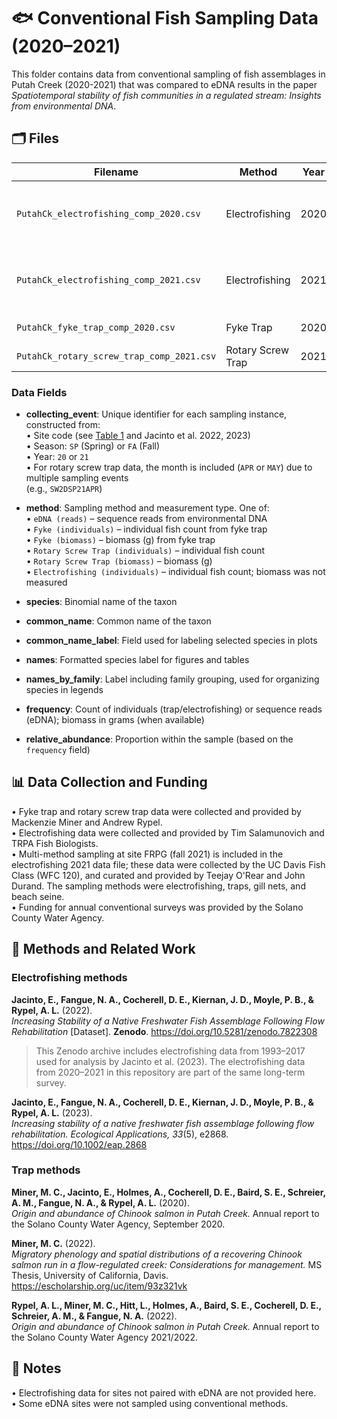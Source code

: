 # 🐟 Conventional Fish Sampling Data (2020–2021)

This folder contains data from conventional sampling of fish assemblages in Putah Creek (2020-2021) that was compared to eDNA results in the paper *Spatiotemporal stability of fish communities in a regulated stream: Insights from environmental DNA*.


## 🗂️ Files

| Filename                         | Method              | Year | Location        | Season | Notes |
|----------------------------------|---------------------|------|-----------------|--------|-------|
| `PutahCk_electrofishing_comp_2020.csv`        | Electrofishing      | 2020 | Multiple sites  | Fall   | Partial overlap with eDNA sites |
| `PutahCk_electrofishing_comp_2021.csv`        | Electrofishing      | 2021 | Multiple sites  | Fall   | Partial overlap with eDNA sites |
| `PutahCk_fyke_trap_comp_2020.csv`             | Fyke Trap           | 2020 | Russell Ranch   | Spring | Single trap |
| `PutahCk_rotary_screw_trap_comp_2021.csv`     | Rotary Screw Trap   | 2021 | Step Weir 2     | Spring | Single trap |

### Data Fields

- **collecting_event**: Unique identifier for each sampling instance, constructed from:  
  • Site code (see [Table 1](../Tables/Table1_Putah_Creek_sites.md) and Jacinto et al. 2022, 2023)  
  • Season: `SP` (Spring) or `FA` (Fall)  
  • Year: `20` or `21`  
  • For rotary screw trap data, the month is included (`APR` or `MAY`) due to multiple sampling events  
    (e.g., `SW2DSP21APR`)

- **method**: Sampling method and measurement type. One of:  
  • `eDNA (reads)` – sequence reads from environmental DNA  
  • `Fyke (individuals)` – individual fish count from fyke trap  
  • `Fyke (biomass)` – biomass (g) from fyke trap  
  • `Rotary Screw Trap (individuals)` – individual fish count  
  • `Rotary Screw Trap (biomass)` – biomass (g)  
  • `Electrofishing (individuals)` – individual fish count; biomass was not measured

- **species**: Binomial name of the taxon

- **common_name**: Common name of the taxon

- **common_name_label**: Field used for labeling selected species in plots

- **names**: Formatted species label for figures and tables

- **names_by_family**: Label including family grouping, used for organizing species in legends

- **frequency**: Count of individuals (trap/electrofishing) or sequence reads (eDNA); biomass in grams (when available) 

- **relative_abundance**: Proportion within the sample (based on the `frequency` field)


## 📊 Data Collection and Funding

• Fyke trap and rotary screw trap data were collected and provided by Mackenzie Miner and Andrew Rypel.  
• Electrofishing data were collected and provided by Tim Salamunovich and TRPA Fish Biologists.  
• Multi-method sampling at site FRPG (fall 2021) is included in the electrofishing 2021 data file; these data were collected by the UC Davis Fish Class (WFC 120), and curated and provided by Teejay O'Rear and John Durand. The sampling methods were electrofishing, traps, gill nets, and beach seine.  
• Funding for annual conventional surveys was provided by the Solano County Water Agency.

## 📄 Methods and Related Work

### Electrofishing methods

**Jacinto, E., Fangue, N. A., Cocherell, D. E., Kiernan, J. D., Moyle, P. B., & Rypel, A. L.** (2022).  
*Increasing Stability of a Native Freshwater Fish Assemblage Following Flow Rehabilitation* [Dataset]. **Zenodo**. https://doi.org/10.5281/zenodo.7822308  
> This Zenodo archive includes electrofishing data from 1993–2017 used for analysis by Jacinto et al. (2023). The electrofishing data from 2020–2021 in this repository are part of the same long-term survey.

**Jacinto, E., Fangue, N. A., Cocherell, D. E., Kiernan, J. D., Moyle, P. B., & Rypel, A. L.** (2023).  
*Increasing stability of a native freshwater fish assemblage following flow rehabilitation.* *Ecological Applications, 33*(5), e2868.
https://doi.org/10.1002/eap.2868

### Trap methods

**Miner, M. C., Jacinto, E., Holmes, A., Cocherell, D. E., Baird, S. E., Schreier, A. M., Fangue, N. A., & Rypel, A. L.** (2020).  
*Origin and abundance of Chinook salmon in Putah Creek.* Annual report to the Solano County Water Agency, September 2020.

**Miner, M. C.** (2022).  
*Migratory phenology and spatial distributions of a recovering Chinook salmon run in a flow-regulated creek: Considerations for management.* MS Thesis, University of California, Davis.
https://escholarship.org/uc/item/93z321vk

**Rypel, A. L., Miner, M. C., Hitt, L., Holmes, A., Baird, S. E., Cocherell, D. E., Schreier, A. M., & Fangue, N. A.** (2022).  
*Origin and abundance of Chinook salmon in Putah Creek.* Annual report to the Solano County Water Agency 2021/2022.

## 📌 Notes

• Electrofishing data for sites not paired with eDNA are not provided here.  
• Some eDNA sites were not sampled using conventional methods.
